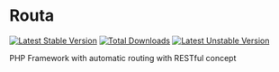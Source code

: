 Routa
========

[![Latest Stable Version](https://poser.pugx.org/crazenezz/boneless/v/stable.svg)](https://packagist.org/packages/crazenezz/boneless)
[![Total Downloads](https://poser.pugx.org/crazenezz/boneless/downloads.svg)](https://packagist.org/packages/crazenezz/boneless)
[![Latest Unstable Version](https://poser.pugx.org/crazenezz/boneless/v/unstable.svg)](https://packagist.org/packages/crazenezz/boneless)


PHP Framework with automatic routing with RESTful concept
